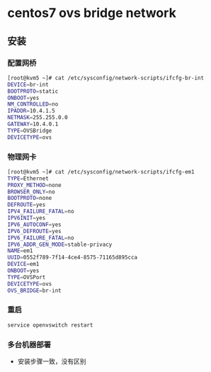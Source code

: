 # centos7 ovs bridge network 


## 安装

### 配置网桥
```bash
[root@kvm5 ~]# cat /etc/sysconfig/network-scripts/ifcfg-br-int 
DEVICE=br-int
BOOTPROTO=static
ONBOOT=yes
NM_CONTROLLED=no
IPADDR=10.4.1.5
NETMASK=255.255.0.0
GATEWAY=10.4.0.1
TYPE=OVSBridge
DEVICETYPE=ovs
```

### 物理网卡

```bash
[root@kvm5 ~]# cat /etc/sysconfig/network-scripts/ifcfg-em1 
TYPE=Ethernet
PROXY_METHOD=none
BROWSER_ONLY=no
BOOTPROTO=none
DEFROUTE=yes
IPV4_FAILURE_FATAL=no
IPV6INIT=yes
IPV6_AUTOCONF=yes
IPV6_DEFROUTE=yes
IPV6_FAILURE_FATAL=no
IPV6_ADDR_GEN_MODE=stable-privacy
NAME=em1
UUID=0552f789-7f14-4ce4-8575-71165d895cca
DEVICE=em1
ONBOOT=yes
TYPE=OVSPort
DEVICETYPE=ovs
OVS_BRIDGE=br-int

```


### 重启

```bash
service openvswitch restart

```


### 多台机器部署

- 安装步骤一致，没有区别